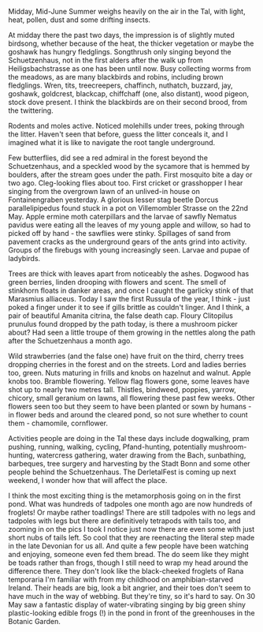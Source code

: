 Midday, Mid-June
Summer weighs heavily on the air in the Tal, with light, heat, pollen, dust and some drifting insects.

At midday there the past two days, the impression is of slightly muted birdsong, whether because of the heat, the thicker vegetation or maybe the goshawk has hungry fledglings. 
Songthrush only singing beyond the Schuetzenhaus, not in the first alders after the walk up from Heiligsbachstrasse as one has been until now. Busy collecting worms from the meadows, as are many blackbirds and robins, including brown fledglings.
Wren, tits, treecreepers, chaffinch, nuthatch, buzzard, jay, goshawk, goldcrest, blackcap, chiffchaff (one, also distant), wood pigeon, stock dove present. I think the blackbirds are on their second brood, from the twittering.

Rodents and moles active. Noticed molehills under trees, poking through the litter. Haven't seen that before, guess the litter conceals it, and I imagined what it is like to navigate the root tangle underground.

Few butterflies, did see a red admiral in the forest beyond the Schuetzenhaus, and a speckled wood by the sycamore that is hemmed by boulders, after the stream goes under the path. First mosquito bite a day or two ago. Cleg-looking flies about too. First cricket or grasshopper I hear singing from the overgrown lawn of an unlived-in house on Fontainengraben yesterday. A glorious lesser stag beetle Dorcus parallelipipedus found stuck in a pot on Villemombler Strasse on the 22nd May. Apple ermine moth caterpillars and the larvae of sawfly Nematus pavidus were eating all the leaves of my young apple and willow, so had to picked off by hand - the sawflies were stinky. Spillages of sand from pavement cracks as the underground gears of the ants grind into activity. Groups of the firebugs with young increasingly seen. Larvae and pupae of ladybirds.  

Trees are thick with leaves apart from noticeably the ashes. Dogwood has green berries, linden drooping with flowers and scent. The smell of stinkhorn floats in danker areas, and once I caught the garlicky stink of that Marasmius alliaceus. Today I saw the first Russula of the year, I think - just poked a finger under it to see if gills brittle as couldn't linger. And I think, a pair of beautiful Amanita citrina, the false death cap. Floury Clitopilus prunulus found dropped by the path today, is there a mushroom picker about? Had seen a little troupe of them growing in the nettles along the path after the Schuetzenhaus a month ago.

Wild strawberries (and the false one) have fruit on the third, cherry trees dropping cherries in the forest and on the streets. Lord and ladies berries too, green. Nuts maturing in frills and knobs on hazelnut and walnut. Apple knobs too. 
Bramble flowering. Yellow flag flowers gone, some leaves have shot up to nearly two metres tall. Thistles, bindweed, poppies, yarrow, chicory, small geranium on lawns, all flowering these past few weeks. Other flowers seen too but they seem to have been planted or sown by humans - in flower beds and around the cleared pond, so not sure whether to count them - chamomile, cornflower.

Activities people are doing in the Tal these days include dogwalking, pram pushing, running, walking, cycling, Pfand-hunting, potentially mushroom-hunting, watercress gathering, water drawing from the Bach, sunbathing, barbeques, tree surgery and harvesting by the Stadt Bonn and some other people behind the Schuetzenhaus. The DerletalFest is coming up next weekend, I wonder how that will affect the place.

I think the most exciting thing is the metamorphosis going on in the first pond. What was hundreds of tadpoles one month ago are now hundreds of froglets! Or maybe rather toadlings! There are still tadpoles with no legs and tadpoles with legs but there are definitively tetrapods with tails too, and zooming in on the pics I took I notice just now there are even some with just short nubs of tails left. So cool that they are reenacting the literal step made in the late Devonian for us all. And quite a few people have been watching and enjoying, someone even fed them bread. The do seem like they might be toads rather than frogs, though I still need to wrap my head around the difference there. They don't look like the black-cheeked froglets of Rana temporaria I'm familiar with from my childhood on amphibian-starved Ireland. Their heads are big, look a bit angrier, and their toes don't seem to have much in the way of webbing. But they're tiny, so it's hard to say. On 30 May saw a fantastic display of water-vibrating singing by big green shiny plastic-looking edible frogs (!) in the pond in front of the greenhouses in the Botanic Garden.
